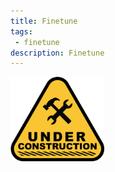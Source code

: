 ```yaml
---
title: Finetune 
tags: 
 - finetune
description: Finetune 
---
```


<img src="../assets/images/under-construction.png" alt="Under construction" width="150">